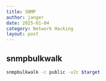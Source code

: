 ```yaml
---
title: SNMP
author: janger
date: 2025-01-04
category: Network Hacking
layout: post
---
```


## snmpbulkwalk

~~~bash
snmpbulkwalk -c public -v2c $target
~~~
